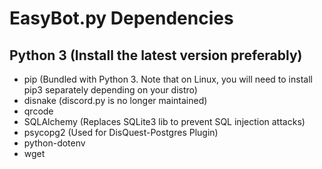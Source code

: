 # EasyBot.py Dependencies

## Python 3 (Install the latest version preferably)

- pip (Bundled with Python 3. Note that on Linux, you will need to install pip3 separately depending on your distro)
- disnake (discord.py is no longer maintained)
- qrcode
- SQLAlchemy (Replaces SQLite3 lib to prevent SQL injection attacks) 
- psycopg2 (Used for DisQuest-Postgres Plugin)
- python-dotenv
- wget